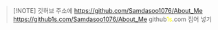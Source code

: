 > [!NOTE] 깃허브 주소에 
> https://github.com/Samdasoo1076/About_Me
> https://github1s.com/Samdasoo1076/About_Me
> github<font color="#ffff00">1s</font>.com 집어 넣기


